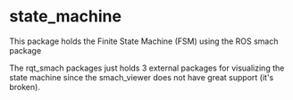 # state_machine

This package holds the Finite State Machine (FSM) using the ROS smach package



The rqt_smach packages just holds 3 external packages for visualizing the 
state machine since the smach_viewer does not have great support (it's broken).


